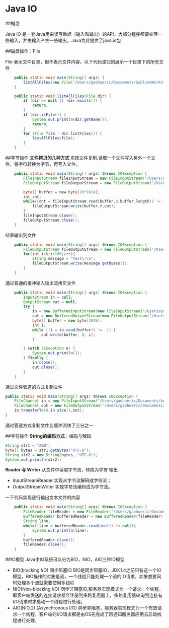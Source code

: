 # Java IO

##概念

Java IO 是一套Java用来读写数据（输入和输出）的API。大部分程序都要处理一些输入，并由输入产生一些输出。Java为此提供了java.io包

##磁盘操作：File

File 表示文件目录，但不表示文件内容，以下代码递归的展示一个目录下的所有文件
```java
    public static void main(String[] args) {
        listAllFiles(new File("/Users/gaohueric/Documents/SublimeWorkStation"));
    }

    public static void listAllFiles(File dir) {
        if (dir == null || !dir.exists()) {
            return;
        }
        if (dir.isFile()) {
            System.out.println(dir.getName());
            return;
        }
        for (File file : dir.listFiles()) {
            listAllFiles(file);
        }
    }
```

##字节操作
**文件拷贝的几种方式**
实现文件复制,读取一个文件写入另外一个文件，将字符转换为字节，再写入文件。
```java
    public static void main(String[] args) throws IOException {
        FileInputStream fileInputStream = new FileInputStream("/Users/gaohueric/Documents/known_hosts");
        FileOutputStream fileOutputStream = new FileOutputStream("/Users/gaohueric/Documents/new_known_hosts");

        byte[] buffer = new byte[20*1024];
        int cnt;
        while((cnt = fileInputStream.read(buffer,0,buffer.length)) != -1){
            fileOutputStream.write(buffer,0,cnt);
        }
        fileInputStream.close();
        fileOutputStream.close();
    }
```
结果输出到文件
```java
    public static void main(String[] args) throws IOException {
        FileOutputStream fileOutputStream = new FileOutputStream("/Users/gaohueric/Documents/test.txt");
        for(int i=0;i<100;i++){
            String message = "test\r\n";
            fileOutputStream.write(message.getBytes());
        }
    }
```

通过普通的缓冲输入输出流拷贝文件
```java
    public static void main(String[] args) throws IOException {
        InputStream in = null;
        OutputStream out = null;
        try {
            in = new BufferedInputStream(new FileInputStream("/Users/gaohueric/Documents/known_hosts"));
            out = new BufferedOutputStream(new FileOutputStream("/Users/gaohueric/Documents/new_test.txt"));
            byte[] buffer = new byte[2048];
            int i;
            while ((i = in.read(buffer)) != -1) {
                out.write(buffer, 0, i);
            }

        } catch (Exception e) {
            System.out.println(1);
        } finally {
            in.close();
            out.close();
        }
    }
```

通过文件管道的方式复制文件
```java
public static void main(String[] args) throws IOException {
    FileChannel in = new FileInputStream("/Users/gaohueric/Documents/known_hosts").getChannel();
    FileChannel out = new FileOutputStream("/Users/gaohueric/Documents/new_test.txt").getChannel();
    in.transferTo(0,in.size(),out);
}
```

通过管道方式复制文件比缓冲流快了三分之一


##字符操作
**String的编码方式**：编码与解码
```java
String str1 = "测试";
byte[] bytes = str1.getBytes("UTF-8");
String str2 = new String(bytes, "UTF-8");
System.out.println(str2);
```

**Reader 与 Writer**
从文件中读取字节流，转换为字符 输出
- InputStreamReader 实现从字节流解码成字符流；
- OutputStreamWriter 实现字符流编码成为字节流。

一下代码实现逐行输出文本文件的内容

```java
    public static void main(String[] args) throws IOException {
        FileReader fileReader = new FileReader("/Users/gaohueric/Documents/known_hosts");
        BufferedReader bufferedReader = new BufferedReader(fileReader);
        String line;
        while((line = bufferedReader.readLine()) != null){
            System.out.println(line);
        }
        bufferedReader.close();
        fileReader.close();
    }
```

##IO模型
Java中IO系统可以分为BIO，NIO，AIO三种IO模型

- BIO(blocking I/O) 同步阻塞IO BIO是同步阻塞IO，JDK1.4之前只有这一个IO模型，BIO操作的对象是流，一个线程只能处理一个流的IO请求，如果想要同时处理多个流就需要使用多线程
- NIO(Non-blocking I/O) 同步非阻塞IO,服务器实现模式为一个请求一个线程，即客户端发送的连接请求都会注册到多路复用器上，多路复用器轮询到连接有I/O请求时才启动一个线程进行处理。
- AIO(NIO.2) (Asynchronous I/O) 异步非阻塞，服务器实现模式为一个有效请求一个线程，客户端的I/O请求都是由OS先完成了再通知服务器应用去启动线程进行处理.







